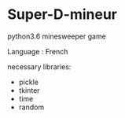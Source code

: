 # Super-D-mineur
python3.6 minesweeper game

Language : French

necessary libraries:

  - pickle
  - tkinter
  - time
  - random
